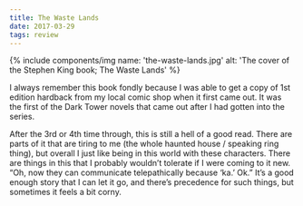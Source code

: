 ```yaml
---
title: The Waste Lands
date: 2017-03-29
tags: review
---
```


{% include components/img name: 'the-waste-lands.jpg' alt: 'The cover of the Stephen King book; The Waste Lands' %}

I always remember this book fondly because I was able to get a copy of 1st edition hardback from my local comic shop when it first came out. It was the first of the Dark Tower novels that came out after I had gotten into the series.

After the 3rd or 4th time through, this is still a hell of a good read. There are parts of it that are tiring to me (the whole haunted house / speaking ring thing), but overall I just like being in this world with these characters. There are things in this that I probably wouldn’t tolerate if I were coming to it new. “Oh, now they can communicate telepathically because ‘ka.’ Ok.” It’s a good enough story that I can let it go, and there’s precedence for such things, but sometimes it feels a bit corny.
